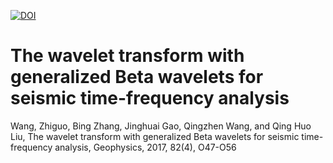 [![DOI](https://zenodo.org/badge/691151563.svg)](https://zenodo.org/badge/latestdoi/691151563)
# The wavelet transform with generalized Beta wavelets for seismic time-frequency analysis
Wang, Zhiguo, Bing Zhang, Jinghuai Gao, Qingzhen Wang, and Qing Huo Liu, The wavelet transform with generalized Beta wavelets for seismic time-frequency analysis, Geophysics, 2017, 82(4), O47-O56
